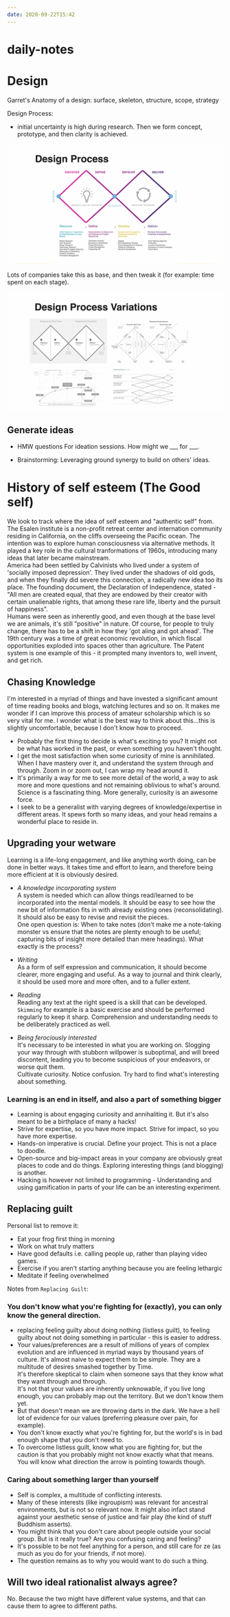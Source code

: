 ```yaml
---
date: 2020-09-22T15:42
---
```


# daily-notes

# Design

Garret's Anatomy of a design: surface, skeleton, structure, scope, strategy

Design Process:
- initial uncertainty is high during research. Then we form concept, prototype, and then clarity is achieved.

![Design Process](static/design_process.png)

Lots of companies take this as base, and then tweak it (for example: time spent on each stage).

![Design Process variations](static/design_process_variation.png)


## Generate ideas

* HMW questions
For ideation sessions.
How might we ___ for ___.

* Brainstorming: Leveraging ground synergy to build on others' ideas.


# History of self esteem (The Good self)
We look to track where the idea of self esteem and "authentic self" from. 
The Esalen institute is a non-profit retreat center and internation community residing in California, on the cliffs overseeing the Pacific ocean. The intention was to explore human consciousness via alternative methods. It played a key role in the cultural tranformations of 1960s, introducing many ideas that later became mainstream.  
America had been settled by Calvinists who lived under a system of 'socially imposed depression'. They lived under the shadows of old gods, and when they finally did severe this connection, a radically new idea too its place. The founding document, the Declaration of Independence, stated - "All men are created equal, that they are endowed by their creator with certain unalienable rights, that among these rare life, liberty and the pursuit of happiness".  
Humans were seen as inherently good, and even though at the base level we are animals, it's still "positive" in nature. 
Of course, for people to truly change, there has to be a shift in how they 'got aling and got ahead'. The 19th century was a time of great economic revolution, in which fiscal opportunities exploded into spaces other than agriculture. The Patent system is one example of this - it prompted many inventors to, well invent, and get rich.


## Chasing Knowledge
I'm interested in a myriad of things and have invested a significant amount of time reading books and blogs, watching lectures and so on. It makes me wonder if I can improve this process of amateur scholarship which is so very vital for me. I wonder what is the best way to think about this...this is slightly uncomfortable, because I don't know how to proceed.
- Probably the first thing to decide is what's exciting to you? It might not be what has worked in the past, or even something you haven't thought.
- I get the most satisfaction when some curiosity of mine is annihilated. When I have mastery over it, and understand the system through and through. Zoom in or zoom out, I can wrap my head around it. 
- It's primarily a way for me to see more detail of the world, a way to ask more and more questions and not remaining oblivious to what's around. Science is a fascinating thing. More generally, curiosity is an awesome force. 
- I seek to be a generalist with varying degrees of knowledge/expertise in different areas. It spews forth so many ideas, and your head remains a wonderful place to reside in.


## Upgrading your wetware
Learning is a life-long engagement, and like anything worth doing, can be done in better ways. It takes time and effort to learn, and therefore being more efficient at it is obviously desired.
- *A knowledge incorporating system*  
A system is needed which can allow things read/learned to be incorporated into the mental models. It should be easy to see how the new bit of information fits in with already existing ones (reconsolidating). It should also be easy to revise and revisit the pieces.  
One open question is: When to take notes (don't make me a note-taking monster vs ensure that the notes are plenty enough to be useful; capturing bits of insight more detailed than mere headings). What exactly is the process?

- *Writing*  
As a form of self expression and communication, it should become clearer, more engaging and useful. As a way to journal and think clearly, it should be used more and more often, and to a fuller extent.
- *Reading*  
Reading any text at the right speed is a skill that can be developed. `Skimming` for example is a basic exercise and should be performed regularly to keep it sharp. Comprehension and understanding needs to be deliberately practiced as well.
- *Being ferociously interested*  
It's necessary to be interested in what you are working on. Slogging your way through with stubborn willpower is suboptimal, and will breed discontent, leading you to become suspicious of your endeavors, or worse quit them.   
Cultivate curiosity. Notice confusion. Try hard to find what's interesting about something.


### Learning is an end in itself, and also a part of something bigger
- Learning is about engaging curiosity and annihaliting it. But it's also meant to be a birthplace of many a hacks!
- Strive for expertise, so you have more impact. Strive for impact, so you have more expertise.
- Hands-on imperative is crucial. Define your project. This is not a place to doodle.
- Open-source and big-impact areas in your company are obviously great places to code and do things. Exploring interesting things (and blogging) is another.
- Hacking is however not limited to programming - Understanding and using gamification in parts of your life can be an interesting experiment.


## Replacing guilt
Personal list to remove it:
- Eat your frog first thing in morning
- Work on what truly matters
- Have good defaults i.e. calling people up, rather than playing video games.
- Exercise if you aren't starting anything because you are feeling lethargic
- Meditate if feeling overwhelmed

Notes from `Replacing Guilt`:

### You don't know what you're fighting for (exactly), you can only know the general direction.

- replacing feeling guilty about doing nothing (listless guilt), to feeling guilty about not doing something in particular - this is easier to address.
- Your values/preferences are a result of millions of years of complex evolution and are influenced in myriad ways by thousand years of culture. It's almost naive to expect them to be simple. They are a multitude of desires smashed together by Time.  
It's therefore skeptical to claim when someone says that they know what they want through and through.  
It's not that your values are inherently unknowable, if you live long enough, you can probably map out the territory. But we don't know them yet.
- But that doesn't mean we are throwing darts in the dark. We have a hell lot of evidence for our values (preferring pleasure over pain, for example). 
- You don't know exactly what you're fighting for, but the world's is in bad enough shape that you don't need to.
- To overcome listless guilt, know what you are fighting for, but the caution is that you probably might not know exactly what that means. You will know what direction the arrow is pointing towards though.


### Caring about something larger than yourself
- Self is complex, a multitude of conflicting interests.
- Many of these interests (like ingroupism) was relevant for ancestral environments, but is not so relevant now. It might also infact stand against your aesthetic sense of justice and fair play (the kind of stuff Buddhism asserts).
- You might think that you don't care about people outside your social group. But is it really true? Are you confusing caring and feeling?
- It's possible to be not feel anything for a person, and still care for ze (as much as you do for your friends, if not more).
- The question remains as to why you would want to do such a thing. 


## Will two ideal rationalist always agree?
No. Because the two might have different value systems, and that can cause them to agree to different paths. 
